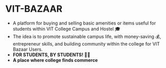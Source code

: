 # ﻿VIT-BAZAAR

- A platform for buying  and selling basic amenities or items useful for students within VIT College Campus and Hostel 🎓
- The idea is to promote sustainable campus life, with money-saving 💰, entrepreneur skills, and building community within the college for VIT Bazaar Users.
- **FOR STUDENTS, BY STUDENTS! 👨‍💻**
- **A place where college finds commerce**
